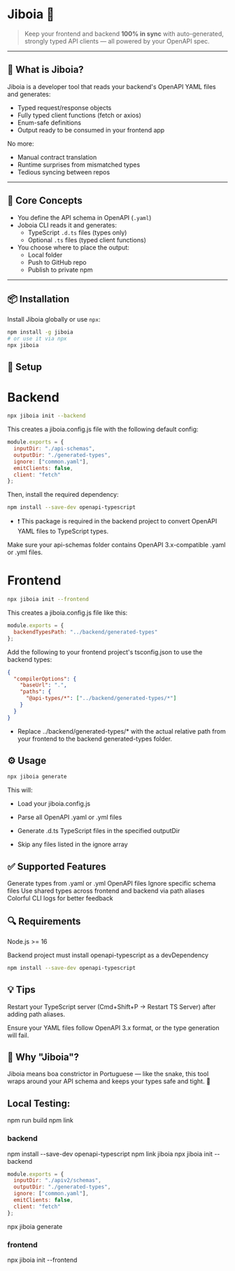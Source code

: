 # Jiboia 🐍

> Keep your frontend and backend **100% in sync** with auto-generated, strongly typed API clients — all powered by your OpenAPI spec.

---

## 🚀 What is Jiboia?

Jiboia is a developer tool that reads your backend's OpenAPI YAML files and generates:
- Typed request/response objects
- Fully typed client functions (fetch or axios)
- Enum-safe definitions
- Output ready to be consumed in your frontend app

No more:
- Manual contract translation
- Runtime surprises from mismatched types
- Tedious syncing between repos

---

## 🧠 Core Concepts

- You define the API schema in OpenAPI (`.yaml`)
- Joboia CLI reads it and generates:
  - TypeScript `.d.ts` files (types only)
  - Optional `.ts` files (typed client functions)
- You choose where to place the output:
  - Local folder
  - Push to GitHub repo
  - Publish to private npm

---


## 📦 Installation

Install Jiboia globally or use `npx`:

```bash
npm install -g jiboia
# or use it via npx
npx jiboia
```

## 🧱 Setup

# Backend

```bash
npx jiboia init --backend
```
This creates a jiboia.config.js file with the following default config:

```js
module.exports = {
  inputDir: "./api-schemas",
  outputDir: "./generated-types",
  ignore: ["common.yaml"],
  emitClients: false,
  client: "fetch"
};
```
Then, install the required dependency:
```bash
npm install --save-dev openapi-typescript
```
- ❗ This package is required in the backend project to convert OpenAPI YAML files to TypeScript types.

Make sure your api-schemas folder contains OpenAPI 3.x-compatible .yaml or .yml files.

# Frontend

```bash
npx jiboia init --frontend
```
This creates a jiboia.config.js file like this:

```js
module.exports = {
  backendTypesPath: "../backend/generated-types"
};
```

Add the following to your frontend project's tsconfig.json to use the backend types:

```json
{
  "compilerOptions": {
    "baseUrl": ".",
    "paths": {
      "@api-types/*": ["../backend/generated-types/*"]
    }
  }
}
```
- Replace ../backend/generated-types/* with the actual relative path from your frontend to the backend generated-types folder.

## ⚙️ Usage

```bash
npx jiboia generate
```
This will:

- Load your jiboia.config.js

- Parse all OpenAPI .yaml or .yml files

- Generate .d.ts TypeScript files in the specified outputDir

- Skip any files listed in the ignore array

## ✅ Supported Features
Generate types from .yaml or .yml OpenAPI files
Ignore specific schema files
Use shared types across frontend and backend via path aliases
Colorful CLI logs for better feedback

## 🔍 Requirements
Node.js >= 16

Backend project must install openapi-typescript as a devDependency

```bash
npm install --save-dev openapi-typescript
```
## 💡 Tips
Restart your TypeScript server (Cmd+Shift+P → Restart TS Server) after adding path aliases.

Ensure your YAML files follow OpenAPI 3.x format, or the type generation will fail.

## 🐍 Why "Jiboia"?
Jiboia means boa constrictor in Portuguese — like the snake, this tool wraps around your API schema and keeps your types safe and tight. 🐍

## Local Testing:
npm run build
npm link

### backend
npm install --save-dev openapi-typescript
npm link jiboia
npx jiboia init --backend

```js
module.exports = {
  inputDir: "./apiv2/schemas",
  outputDir: "./generated-types",
  ignore: ["common.yaml"],
  emitClients: false,
  client: "fetch"
};
````
npx jiboia generate


### frontend
npx jiboia init --frontend
